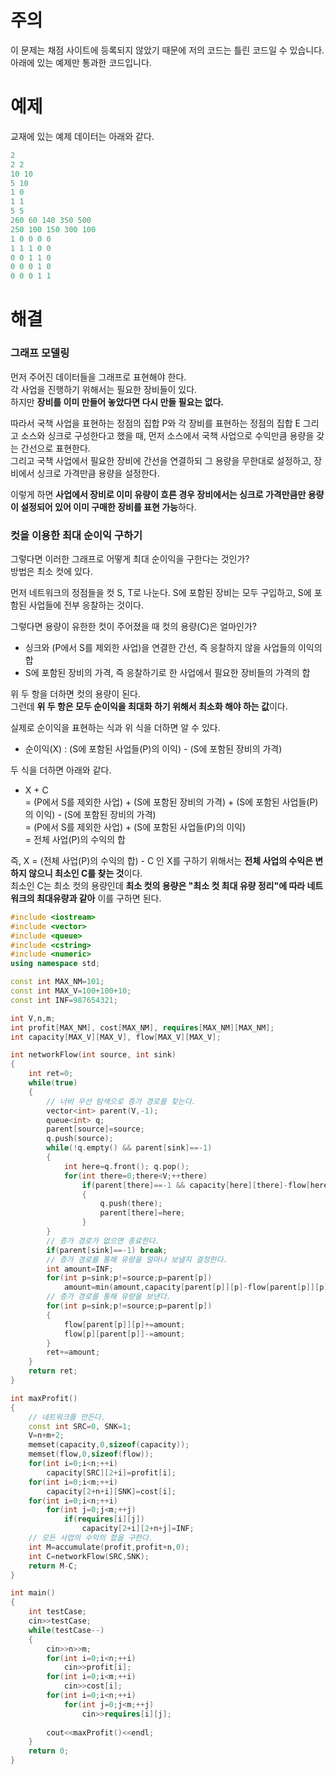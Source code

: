 # 주의 
이 문제는 채점 사이트에 등록되지 않았기 때문에 저의 코드는 틀린 코드일 수 있습니다.  
아래에 있는 예제만 통과한 코드입니다.

# 예제 
교재에 있는 예제 데이터는 아래와 같다.  
```c++
2
2 2
10 10
5 10
1 0
1 1
5 5
260 60 140 350 500
250 100 150 300 100
1 0 0 0 0
1 1 1 0 0
0 0 1 1 0
0 0 0 1 0
0 0 0 1 1
```

# 해결 
### 그래프 모델링 
먼저 주어진 데이터들을 그래프로 표현해야 한다.  
각 사업을 진행하기 위해서는 필요한 장비들이 있다.  
하지만 **장비를 이미 만들어 놓았다면 다시 만들 필요는 없다.**  

따라서 국책 사업을 표현하는 정점의 집합 P와 각 장비를 표현하는 정점의 집합 E 그리고 소스와 싱크로 구성한다고 했을 때, 
먼저 소스에서 국책 사업으로 수익만큼 용량을 갖는 간선으로 표현한다.  
그리고 국책 사업에서 필요한 장비에 간선을 연결하되 그 용량을 무한대로 설정하고, 장비에서 싱크로 가격만큼 용량을 설정한다.  

이렇게 하면 **사업에서 장비로 이미 유량이 흐른 경우 장비에서는 싱크로 가격만큼만 용량이 설정되어 있어 이미 구매한 장비를 표현 가능**하다.  

### 컷을 이용한 최대 순이익 구하기 
그렇다면 이러한 그래프로 어떻게 최대 순이익을 구한다는 것인가?  
방법은 최소 컷에 있다.  

먼저 네트워크의 정점들을 컷 S, T로 나눈다. S에 포함된 장비는 모두 구입하고, S에 포함된 사업들에 전부 응찰하는 것이다.  

그렇다면 용량이 유한한 컷이 주어졌을 때 컷의 용량(C)은 얼마인가?  
- 싱크와 (P에서 S를 제외한 사업)을 연결한 간선, 즉 응찰하지 않을 사업들의 이익의 합
- S에 포함된 장비의 가격, 즉 응찰하기로 한 사업에서 필요한 장비들의 가격의 합 

위 두 항을 더하면 컷의 용량이 된다.  
그런데 **위 두 항은 모두 순이익을 최대화 하기 위해서 최소화 해야 하는 값**이다.  

실제로 순이익을 표현하는 식과 위 식을 더하면 알 수 있다.  
- 순이익(X) : (S에 포함된 사업들(P)의 이익) - (S에 포함된 장비의 가격)

두 식을 더하면 아래와 같다.  
- X + C  
= (P에서 S를 제외한 사업) + (S에 포함된 장비의 가격) + (S에 포함된 사업들(P)의 이익) - (S에 포함된 장비의 가격)  
= (P에서 S를 제외한 사업) + (S에 포함된 사업들(P)의 이익)  
= 전체 사업(P)의 수익의 합

즉, X = (전체 사업(P)의 수익의 합) - C 인 X를 구하기 위해서는 **전체 사업의 수익은 변하지 않으니 최소인 C를 찾는 것**이다.  
최소인 C는 최소 컷의 용량인데 **최소 컷의 용량은 "최소 컷 최대 유량 정리"에 따라 네트워크의 최대유량과 같아** 이를 구하면 된다.  
```c++
#include <iostream>
#include <vector>
#include <queue>
#include <cstring>
#include <numeric>
using namespace std;

const int MAX_NM=101;
const int MAX_V=100+100+10;
const int INF=987654321;

int V,n,m;
int profit[MAX_NM], cost[MAX_NM], requires[MAX_NM][MAX_NM];
int capacity[MAX_V][MAX_V], flow[MAX_V][MAX_V];

int networkFlow(int source, int sink)
{
    int ret=0;
    while(true)
    {
        // 너비 우선 탐색으로 증가 경로를 찾는다.
        vector<int> parent(V,-1);
        queue<int> q;
        parent[source]=source;
        q.push(source);
        while(!q.empty() && parent[sink]==-1)
        {
            int here=q.front(); q.pop();
            for(int there=0;there<V;++there)
                if(parent[there]==-1 && capacity[here][there]-flow[here][there]>0)
                {
                    q.push(there);
                    parent[there]=here;
                }
        }
        // 증가 경로가 없으면 종료한다.
        if(parent[sink]==-1) break;
        // 증가 경로를 통해 유량을 얼마나 보낼지 결정한다.
        int amount=INF;
        for(int p=sink;p!=source;p=parent[p])
            amount=min(amount,capacity[parent[p]][p]-flow[parent[p]][p]);
        // 증가 경로를 통해 유량을 보낸다.
        for(int p=sink;p!=source;p=parent[p])
        {
            flow[parent[p]][p]+=amount;
            flow[p][parent[p]]-=amount;
        }
        ret+=amount;
    }
    return ret;
}

int maxProfit()
{
    // 네트워크를 만든다.
    const int SRC=0, SNK=1;
    V=n+m+2;
    memset(capacity,0,sizeof(capacity));
    memset(flow,0,sizeof(flow));
    for(int i=0;i<n;++i)
        capacity[SRC][2+i]=profit[i];
    for(int i=0;i<m;++i)
        capacity[2+n+i][SNK]=cost[i];
    for(int i=0;i<n;++i)
        for(int j=0;j<m;++j)
            if(requires[i][j])
                capacity[2+i][2+n+j]=INF;
    // 모든 사업의 수익의 합을 구한다.  
    int M=accumulate(profit,profit+n,0);
    int C=networkFlow(SRC,SNK);
    return M-C;
}

int main()
{
    int testCase;
    cin>>testCase;
    while(testCase--)
    {
        cin>>n>>m;
        for(int i=0;i<n;++i)
            cin>>profit[i];
        for(int i=0;i<m;++i)
            cin>>cost[i];
        for(int i=0;i<n;++i)
            for(int j=0;j<m;++j)
                cin>>requires[i][j];
        
        cout<<maxProfit()<<endl;
    }
    return 0;
}
```
